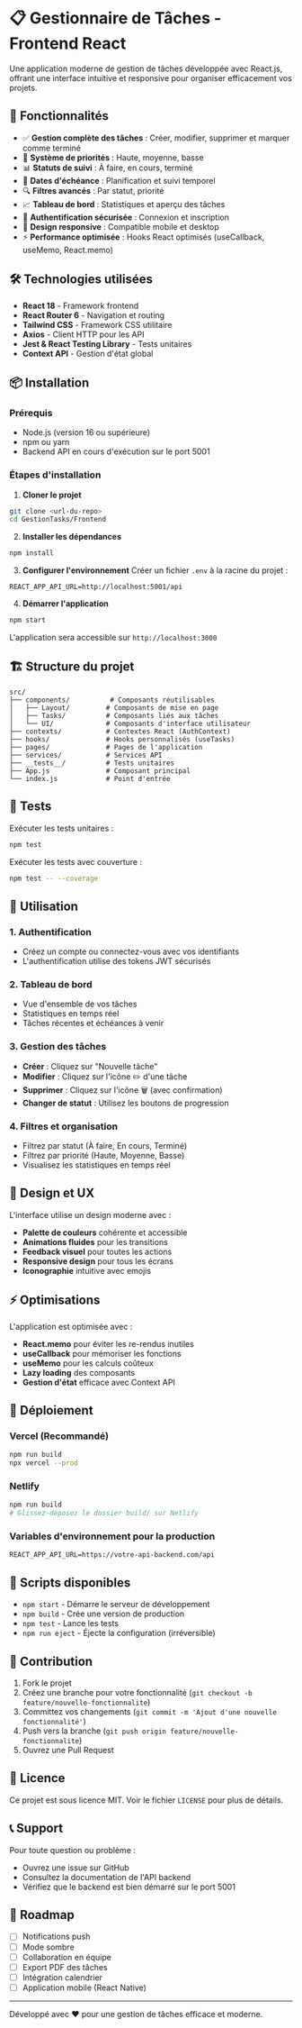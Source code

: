 # 📋 Gestionnaire de Tâches - Frontend React

Une application moderne de gestion de tâches développée avec React.js, offrant une interface intuitive et responsive pour organiser efficacement vos projets.

## 🚀 Fonctionnalités

- ✅ **Gestion complète des tâches** : Créer, modifier, supprimer et marquer comme terminé
- 🎯 **Système de priorités** : Haute, moyenne, basse
- 📊 **Statuts de suivi** : À faire, en cours, terminé
- 📅 **Dates d'échéance** : Planification et suivi temporel
- 🔍 **Filtres avancés** : Par statut, priorité
- 📈 **Tableau de bord** : Statistiques et aperçu des tâches
- 🔐 **Authentification sécurisée** : Connexion et inscription
- 📱 **Design responsive** : Compatible mobile et desktop
- ⚡ **Performance optimisée** : Hooks React optimisés (useCallback, useMemo, React.memo)

## 🛠️ Technologies utilisées

- **React 18** - Framework frontend
- **React Router 6** - Navigation et routing
- **Tailwind CSS** - Framework CSS utilitaire
- **Axios** - Client HTTP pour les API
- **Jest & React Testing Library** - Tests unitaires
- **Context API** - Gestion d'état global

## 📦 Installation

### Prérequis
- Node.js (version 16 ou supérieure)
- npm ou yarn
- Backend API en cours d'exécution sur le port 5001

### Étapes d'installation

1. **Cloner le projet**
```bash
git clone <url-du-repo>
cd GestionTasks/Frontend
```

2. **Installer les dépendances**
```bash
npm install
```

3. **Configurer l'environnement**
Créer un fichier `.env` à la racine du projet :
```env
REACT_APP_API_URL=http://localhost:5001/api
```

4. **Démarrer l'application**
```bash
npm start
```

L'application sera accessible sur `http://localhost:3000`

## 🏗️ Structure du projet

```
src/
├── components/          # Composants réutilisables
│   ├── Layout/         # Composants de mise en page
│   ├── Tasks/          # Composants liés aux tâches
│   └── UI/             # Composants d'interface utilisateur
├── contexts/           # Contextes React (AuthContext)
├── hooks/              # Hooks personnalisés (useTasks)
├── pages/              # Pages de l'application
├── services/           # Services API
├── __tests__/          # Tests unitaires
├── App.js              # Composant principal
└── index.js            # Point d'entrée
```

## 🧪 Tests

Exécuter les tests unitaires :
```bash
npm test
```

Exécuter les tests avec couverture :
```bash
npm test -- --coverage
```

## 📱 Utilisation

### 1. Authentification
- Créez un compte ou connectez-vous avec vos identifiants
- L'authentification utilise des tokens JWT sécurisés

### 2. Tableau de bord
- Vue d'ensemble de vos tâches
- Statistiques en temps réel
- Tâches récentes et échéances à venir

### 3. Gestion des tâches
- **Créer** : Cliquez sur "Nouvelle tâche"
- **Modifier** : Cliquez sur l'icône ✏️ d'une tâche
- **Supprimer** : Cliquez sur l'icône 🗑️ (avec confirmation)
- **Changer de statut** : Utilisez les boutons de progression

### 4. Filtres et organisation
- Filtrez par statut (À faire, En cours, Terminé)
- Filtrez par priorité (Haute, Moyenne, Basse)
- Visualisez les statistiques en temps réel

## 🎨 Design et UX

L'interface utilise un design moderne avec :
- **Palette de couleurs** cohérente et accessible
- **Animations fluides** pour les transitions
- **Feedback visuel** pour toutes les actions
- **Responsive design** pour tous les écrans
- **Iconographie** intuitive avec emojis

## ⚡ Optimisations

L'application est optimisée avec :
- **React.memo** pour éviter les re-rendus inutiles
- **useCallback** pour mémoriser les fonctions
- **useMemo** pour les calculs coûteux
- **Lazy loading** des composants
- **Gestion d'état** efficace avec Context API

## 🚀 Déploiement

### Vercel (Recommandé)
```bash
npm run build
npx vercel --prod
```

### Netlify
```bash
npm run build
# Glissez-déposez le dossier build/ sur Netlify
```

### Variables d'environnement pour la production
```env
REACT_APP_API_URL=https://votre-api-backend.com/api
```

## 🔧 Scripts disponibles

- `npm start` - Démarre le serveur de développement
- `npm build` - Crée une version de production
- `npm test` - Lance les tests
- `npm run eject` - Éjecte la configuration (irréversible)

## 🤝 Contribution

1. Fork le projet
2. Créez une branche pour votre fonctionnalité (`git checkout -b feature/nouvelle-fonctionnalite`)
3. Committez vos changements (`git commit -m 'Ajout d'une nouvelle fonctionnalité'`)
4. Push vers la branche (`git push origin feature/nouvelle-fonctionnalite`)
5. Ouvrez une Pull Request

## 📝 Licence

Ce projet est sous licence MIT. Voir le fichier `LICENSE` pour plus de détails.

## 📞 Support

Pour toute question ou problème :
- Ouvrez une issue sur GitHub
- Consultez la documentation de l'API backend
- Vérifiez que le backend est bien démarré sur le port 5001

## 🎯 Roadmap

- [ ] Notifications push
- [ ] Mode sombre
- [ ] Collaboration en équipe
- [ ] Export PDF des tâches
- [ ] Intégration calendrier
- [ ] Application mobile (React Native)

---

Développé avec ❤️ pour une gestion de tâches efficace et moderne.

